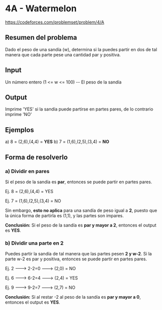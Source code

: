 # 4A - Watermelon

https://codeforces.com/problemset/problem/4/A

## Resumen del problema

Dado el peso de una sandía (w), determina si la puedes partir en dos de tal manera que cada parte pese una cantidad par y positiva.

## Input
Un número entero (1 <= w <= 100) -- El peso de la sandía

## Output
Imprime 'YES' si la sandía puede partirse en partes pares, de lo contrario imprime 'NO'

## Ejemplos
a) 8 = (2,6),(4,4) = **YES**
b) 7 = (1,6),(2,5),(3,4) = **NO**

## Forma de resolverlo
### a) Dividir en pares
Si el peso de la sandía es **par**, entonces se puede partir en partes pares.

Ej. 8 = (2,6),(4,4) = YES

Ej. 7 = (1,6),(2,5),(3,4) = NO

Sin embargo, **esto no aplica** para una sandía de peso igual a **2**, puesto que la única forma de partirla es (1,1), y las partes son impares.

**Conclusión:** Si el peso de la sandía es **par y mayor a 2**, entonces el output es **YES**.

### b) Dividir una parte en 2
Puedes partir la sandía de tal manera que las partes pesen **2 y w-2**. Si la parte w-2 es par y positiva, entonces se puede partir en partes pares.

Ej. 2 ---> 2-2=0 ---> (2,0) = NO

Ej. 6 ---> 6-2=4 ---> (2,4) = YES

Ej. 9 ---> 9-2=7 ---> (2,7) = NO

**Conclusión:** Si al restar -2 al peso de la sandía es **par y mayor a 0**, entonces el output es **YES**.
